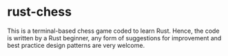 # rust-chess
This is a terminal-based chess game coded to learn Rust.
Hence, the code is written by a Rust beginner,
any form of suggestions for improvement and best practice design patterns are very welcome.
